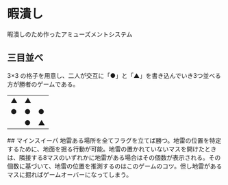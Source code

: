 # 暇潰し
暇潰しのため作ったアミューズメントシステム
## 三目並べ
3×3 の格子を用意し、二人が交互に「●」と「▲」を書き込んでいき3つ並べる方が勝者のゲームである。
<table>
  <tr>
    <td>▲</td><td>▲</td><td>　</td>
  </tr>
  <tr>
    <td>●</td><td>●</td><td>●</td>
  </tr>
  <tr>
    <td>　</td><td>●</td><td>▲</td>
  </tr>
</table>  
## マインスイーパ
地雷ある場所を全てフラグを立てば勝つ。地雷の位置を特定するために、地面を掘る行動が可能。地雷の置かれていないマスを開けたときは、隣接する8マスのいずれかに地雷がある場合はその個数が表示される。その個数に基づいて、地雷の位置を推測するのはこのゲームのコツ。但し地雷があるマスに掘ればゲームオーバーになってしまう。
